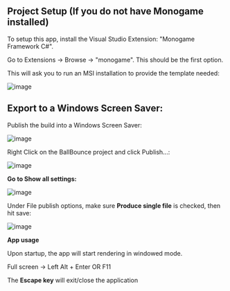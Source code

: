 ## Project Setup (If you do not have Monogame installed)
To setup this app, install the Visual Studio Extension: "Monogame Framework C#".

Go to Extensions -> Browse -> "monogame". This should be the first option.

This will ask you to run an MSI installation to provide the template needed:

![image](https://github.com/user-attachments/assets/9001b4c6-2212-449a-aeb5-06e04528d3af)

## Export to a Windows Screen Saver:

Publish the build into a Windows Screen Saver:

![image](https://github.com/user-attachments/assets/38d49a34-261e-4830-8181-def14f406815)

Right Click on the BallBounce project and click Publish...:

![image](https://github.com/user-attachments/assets/ab5af9ef-a372-4a1a-8aa1-d8fceb8c36b7)

**Go to Show all settings:**

![image](https://github.com/user-attachments/assets/8f1655af-e44f-48c1-9504-8a574572ff32)

Under File publish options, make sure **Produce single file** is checked, then hit save:

![image](https://github.com/user-attachments/assets/11dafb57-2c4f-482b-839d-1ca6a7c389ff)

**App usage**

Upon startup, the app will start rendering in windowed mode.

Full screen -> Left Alt + Enter OR F11

The **Escape key**  will exit/close the application
